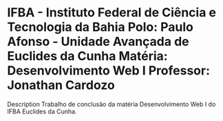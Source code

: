 IFBA - Instituto Federal de Ciência e Tecnologia da Bahia
Polo: Paulo Afonso - Unidade Avançada de Euclides da Cunha
Matéria: Desenvolvimento Web I
Professor: Jonathan Cardozo
========================

Description
Trabalho de conclusão da matéria Desenvolvimento Web I do IFBA Euclides da Cunha.
